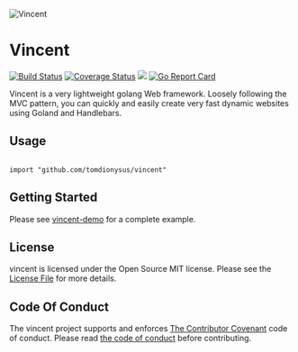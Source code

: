 ![Vincent](docs/vincent.png)

# Vincent

[![Build Status](https://travis-ci.org/tomdionysus/vincent.svg?branch=master)](https://travis-ci.org/tomdionysus/vincent) [![Coverage Status](https://coveralls.io/repos/github/tomdionysus/vincent/badge.svg)](https://coveralls.io/github/tomdionysus/vincent) [![](https://godoc.org/github.com/tomdionysus/vincent?status.svg)](http://godoc.org/github.com/tomdionysus/vincent) [![Go Report Card](https://goreportcard.com/badge/github.com/tomdionysus/vincent)](https://goreportcard.com/report/github.com/tomdionysus/vincent)

Vincent is a very lightweight golang Web framework. Loosely following the MVC pattern, you can quickly and easily create very fast dynamic websites using Goland and Handlebars.

## Usage

```golang

import "github.com/tomdionysus/vincent"

```

## Getting Started

Please see [vincent-demo](https://github.com/tomdionysus/vincent-demo) for a complete example.

## License

vincent is licensed under the Open Source MIT license. Please see the [License File](LICENSE.txt) for more details.

## Code Of Conduct

The vincent project supports and enforces [The Contributor Covenant](http://contributor-covenant.org/) code of conduct. Please read [the code of conduct](CODE_OF_CONDUCT.md) before contributing.
